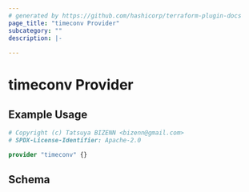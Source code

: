 ```yaml
---
# generated by https://github.com/hashicorp/terraform-plugin-docs
page_title: "timeconv Provider"
subcategory: ""
description: |-
  
---
```


# timeconv Provider



## Example Usage

```terraform
# Copyright (c) Tatsuya BIZENN <bizenn@gmail.com>
# SPDX-License-Identifier: Apache-2.0

provider "timeconv" {}
```

<!-- schema generated by tfplugindocs -->
## Schema
